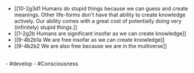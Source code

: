 - [[10-2g3d1 Humans do stupid things because we can guess and create meanings. Other life-forms don't have that ability to create knowledge actively. Our ability comes with a great cost of potentially doing very (infinitely) stupid things.]]
- [[1-2g2b Humans are significant insofar as we can create knowledge]]
- [[9-4b2b1a We are free insofar as we can create knowledge]]
- [[9-4b2b2 We are also free because we are in the multiverse]]
<br>
- #develop
- #Consciousness
<br>
